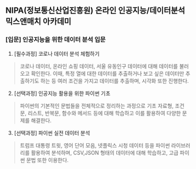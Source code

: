 ## NIPA(정보통신산업진흥원) 온라인 인공지능/데이터분석 믹스앤매치 아카데미
  ### [입문] 인공지능을 위한 데이터 분석 입문
1. [필수과정] 코로나 데이터 분석 체험하기
>코로나 데이터, 온라인 쇼핑 데이터, 서울 유동인구 데이터에 대해 데이터를 불러오고 확인한다. 이때, 특정 열에 대한 데이터를 추출하거나 보고 싶은 데이터만 추출하기도 하는 등 여러 조건을 가지고 데이터를 추출하며, 시각화 또한 진행한다.
2. [선택과정] 인공지능 활용을 위한 파이썬 기초
>파이썬의 기본적인 문법들을 전체적으로 정리하는 과정으로 기초 자료형, 조건문, 리스트, 반복문, 함수와 메서드 등에 대해 학습하고 이를 활용하여 다양한 문제를 해결한다.
3. [선택과정] 파이썬 실전 데이터 분석
>트럼프 대통령 트윗, 영어 단어 모음, 넷플릭스 시청 데이터 등을 파이썬 라이브러리를 활용하여 분석하며, CSV,JSON 형태의 데이터에 대해 학습하고, 고급 파이썬 문법 또한 이용한다.

